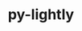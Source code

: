 ---
title: "py-lightly"
layout: cache
categories: [package, develop]
meta: {"compilers": ["apple-clang@=15.0.0", "gcc@=13.2.0"], "num_specs": 36, "num_specs_by_stack": {"ml-darwin-aarch64-mps": 3, "ml-linux-aarch64-cpu": 9, "ml-linux-aarch64-cuda": 8, "ml-linux-x86_64-cpu": 8, "ml-linux-x86_64-cuda": 8, "root": 36}, "oss": ["ubuntu24.04", "ventura"], "platforms": ["darwin", "linux"], "stacks": ["ml-darwin-aarch64-mps", "ml-linux-aarch64-cpu", "ml-linux-aarch64-cuda", "ml-linux-x86_64-cpu", "ml-linux-x86_64-cuda", "root"], "targets": ["aarch64", "x86_64_v3"], "versions": ["1.5.11"]}
spec_details: [{"compiler": "gcc@=13.2.0", "hash": "3cq5eiaat7xkicw7pnr4hhceujbqzrzs", "os": "ubuntu24.04", "platform": "linux", "size": "-", "stacks": ["ml-linux-aarch64-cuda", "root"], "tarball": "https://binaries.spack.io/develop/build_cache/linux-ubuntu24.04-aarch64/gcc-13.2.0/py-lightly-1.5.11/linux-ubuntu24.04-aarch64-gcc-13.2.0-py-lightly-1.5.11-3cq5eiaat7xkicw7pnr4hhceujbqzrzs.spack", "target": "aarch64", "variants": ["build_system=python_pip"], "versions": ["1.5.11"]}, {"compiler": "gcc@=13.2.0", "hash": "4zu6fj4yvwaxl2vt52zar7vjgcfzesv5", "os": "ubuntu24.04", "platform": "linux", "size": "-", "stacks": ["ml-linux-x86_64-cuda", "root"], "tarball": "https://binaries.spack.io/develop/build_cache/linux-ubuntu24.04-x86_64_v3/gcc-13.2.0/py-lightly-1.5.11/linux-ubuntu24.04-x86_64_v3-gcc-13.2.0-py-lightly-1.5.11-4zu6fj4yvwaxl2vt52zar7vjgcfzesv5.spack", "target": "x86_64_v3", "variants": ["build_system=python_pip"], "versions": ["1.5.11"]}, {"compiler": "gcc@=13.2.0", "hash": "5oz5pmpfsv6bjmcmdv4uatbr6fxzjvn6", "os": "ubuntu24.04", "platform": "linux", "size": "-", "stacks": ["ml-linux-x86_64-cpu", "root"], "tarball": "https://binaries.spack.io/develop/build_cache/linux-ubuntu24.04-x86_64_v3/gcc-13.2.0/py-lightly-1.5.11/linux-ubuntu24.04-x86_64_v3-gcc-13.2.0-py-lightly-1.5.11-5oz5pmpfsv6bjmcmdv4uatbr6fxzjvn6.spack", "target": "x86_64_v3", "variants": ["build_system=python_pip"], "versions": ["1.5.11"]}, {"compiler": "gcc@=13.2.0", "hash": "72flqpne2latxtibl4fqbe2edfdgmt2b", "os": "ubuntu24.04", "platform": "linux", "size": "-", "stacks": ["ml-linux-x86_64-cuda", "root"], "tarball": "https://binaries.spack.io/develop/build_cache/linux-ubuntu24.04-x86_64_v3/gcc-13.2.0/py-lightly-1.5.11/linux-ubuntu24.04-x86_64_v3-gcc-13.2.0-py-lightly-1.5.11-72flqpne2latxtibl4fqbe2edfdgmt2b.spack", "target": "x86_64_v3", "variants": ["build_system=python_pip"], "versions": ["1.5.11"]}, {"compiler": "gcc@=13.2.0", "hash": "7a3apdiednq5nj2w43ytgr56ygsvtvui", "os": "ubuntu24.04", "platform": "linux", "size": "-", "stacks": ["ml-linux-aarch64-cuda", "root"], "tarball": "https://binaries.spack.io/develop/build_cache/linux-ubuntu24.04-aarch64/gcc-13.2.0/py-lightly-1.5.11/linux-ubuntu24.04-aarch64-gcc-13.2.0-py-lightly-1.5.11-7a3apdiednq5nj2w43ytgr56ygsvtvui.spack", "target": "aarch64", "variants": ["build_system=python_pip"], "versions": ["1.5.11"]}, {"compiler": "gcc@=13.2.0", "hash": "aby4nletxpytin4ofzgugmar5w7ebo3u", "os": "ubuntu24.04", "platform": "linux", "size": "-", "stacks": ["ml-linux-x86_64-cpu", "root"], "tarball": "https://binaries.spack.io/develop/build_cache/linux-ubuntu24.04-x86_64_v3/gcc-13.2.0/py-lightly-1.5.11/linux-ubuntu24.04-x86_64_v3-gcc-13.2.0-py-lightly-1.5.11-aby4nletxpytin4ofzgugmar5w7ebo3u.spack", "target": "x86_64_v3", "variants": ["build_system=python_pip"], "versions": ["1.5.11"]}, {"compiler": "gcc@=13.2.0", "hash": "bmz63zi23qor3adl4nrn2wzhuy6hufwh", "os": "ubuntu24.04", "platform": "linux", "size": "-", "stacks": ["ml-linux-aarch64-cpu", "root"], "tarball": "https://binaries.spack.io/develop/build_cache/linux-ubuntu24.04-aarch64/gcc-13.2.0/py-lightly-1.5.11/linux-ubuntu24.04-aarch64-gcc-13.2.0-py-lightly-1.5.11-bmz63zi23qor3adl4nrn2wzhuy6hufwh.spack", "target": "aarch64", "variants": ["build_system=python_pip"], "versions": ["1.5.11"]}, {"compiler": "gcc@=13.2.0", "hash": "bu4zh2jr6imixofovqre6rd4kybx427u", "os": "ubuntu24.04", "platform": "linux", "size": "-", "stacks": ["ml-linux-aarch64-cuda", "root"], "tarball": "https://binaries.spack.io/develop/build_cache/linux-ubuntu24.04-aarch64/gcc-13.2.0/py-lightly-1.5.11/linux-ubuntu24.04-aarch64-gcc-13.2.0-py-lightly-1.5.11-bu4zh2jr6imixofovqre6rd4kybx427u.spack", "target": "aarch64", "variants": ["build_system=python_pip"], "versions": ["1.5.11"]}, {"compiler": "gcc@=13.2.0", "hash": "cxrjr6kwu2bm7gp4b3oq26poeoz7mj7m", "os": "ubuntu24.04", "platform": "linux", "size": "-", "stacks": ["ml-linux-x86_64-cuda", "root"], "tarball": "https://binaries.spack.io/develop/build_cache/linux-ubuntu24.04-x86_64_v3/gcc-13.2.0/py-lightly-1.5.11/linux-ubuntu24.04-x86_64_v3-gcc-13.2.0-py-lightly-1.5.11-cxrjr6kwu2bm7gp4b3oq26poeoz7mj7m.spack", "target": "x86_64_v3", "variants": ["build_system=python_pip"], "versions": ["1.5.11"]}, {"compiler": "gcc@=13.2.0", "hash": "d5r4qvqce3s67gkoyrpm5jqfxsi5i255", "os": "ubuntu24.04", "platform": "linux", "size": "-", "stacks": ["ml-linux-aarch64-cuda", "root"], "tarball": "https://binaries.spack.io/develop/build_cache/linux-ubuntu24.04-aarch64/gcc-13.2.0/py-lightly-1.5.11/linux-ubuntu24.04-aarch64-gcc-13.2.0-py-lightly-1.5.11-d5r4qvqce3s67gkoyrpm5jqfxsi5i255.spack", "target": "aarch64", "variants": ["build_system=python_pip"], "versions": ["1.5.11"]}, {"compiler": "gcc@=13.2.0", "hash": "gdrbk4cib3gsn2xfqa6sru3jmcjv2tcc", "os": "ubuntu24.04", "platform": "linux", "size": "-", "stacks": ["ml-linux-aarch64-cpu", "root"], "tarball": "https://binaries.spack.io/develop/build_cache/linux-ubuntu24.04-aarch64/gcc-13.2.0/py-lightly-1.5.11/linux-ubuntu24.04-aarch64-gcc-13.2.0-py-lightly-1.5.11-gdrbk4cib3gsn2xfqa6sru3jmcjv2tcc.spack", "target": "aarch64", "variants": ["build_system=python_pip"], "versions": ["1.5.11"]}, {"compiler": "gcc@=13.2.0", "hash": "isuzznfd3vmjtwfhoszp7hqwyughh27h", "os": "ubuntu24.04", "platform": "linux", "size": "-", "stacks": ["ml-linux-aarch64-cuda", "root"], "tarball": "https://binaries.spack.io/develop/build_cache/linux-ubuntu24.04-aarch64/gcc-13.2.0/py-lightly-1.5.11/linux-ubuntu24.04-aarch64-gcc-13.2.0-py-lightly-1.5.11-isuzznfd3vmjtwfhoszp7hqwyughh27h.spack", "target": "aarch64", "variants": ["build_system=python_pip"], "versions": ["1.5.11"]}, {"compiler": "gcc@=13.2.0", "hash": "ivyzzaf5tm7zjjpx6np2zagsae3wenzr", "os": "ubuntu24.04", "platform": "linux", "size": "-", "stacks": ["ml-linux-x86_64-cuda", "root"], "tarball": "https://binaries.spack.io/develop/build_cache/linux-ubuntu24.04-x86_64_v3/gcc-13.2.0/py-lightly-1.5.11/linux-ubuntu24.04-x86_64_v3-gcc-13.2.0-py-lightly-1.5.11-ivyzzaf5tm7zjjpx6np2zagsae3wenzr.spack", "target": "x86_64_v3", "variants": ["build_system=python_pip"], "versions": ["1.5.11"]}, {"compiler": "gcc@=13.2.0", "hash": "jxucnywk4iciuythcw6tb7qmy4geipxi", "os": "ubuntu24.04", "platform": "linux", "size": "-", "stacks": ["ml-linux-aarch64-cuda", "root"], "tarball": "https://binaries.spack.io/develop/build_cache/linux-ubuntu24.04-aarch64/gcc-13.2.0/py-lightly-1.5.11/linux-ubuntu24.04-aarch64-gcc-13.2.0-py-lightly-1.5.11-jxucnywk4iciuythcw6tb7qmy4geipxi.spack", "target": "aarch64", "variants": ["build_system=python_pip"], "versions": ["1.5.11"]}, {"compiler": "apple-clang@=15.0.0", "hash": "lntasr7slujdh4tup2axckcz7gtdu6wu", "os": "ventura", "platform": "darwin", "size": "-", "stacks": ["ml-darwin-aarch64-mps", "root"], "tarball": "https://binaries.spack.io/develop/build_cache/darwin-ventura-aarch64/apple-clang-15.0.0/py-lightly-1.5.11/darwin-ventura-aarch64-apple-clang-15.0.0-py-lightly-1.5.11-lntasr7slujdh4tup2axckcz7gtdu6wu.spack", "target": "aarch64", "variants": ["build_system=python_pip"], "versions": ["1.5.11"]}, {"compiler": "gcc@=13.2.0", "hash": "lotvbpat47rpdlks63bm4j27id7nz7pv", "os": "ubuntu24.04", "platform": "linux", "size": "-", "stacks": ["ml-linux-x86_64-cuda", "root"], "tarball": "https://binaries.spack.io/develop/build_cache/linux-ubuntu24.04-x86_64_v3/gcc-13.2.0/py-lightly-1.5.11/linux-ubuntu24.04-x86_64_v3-gcc-13.2.0-py-lightly-1.5.11-lotvbpat47rpdlks63bm4j27id7nz7pv.spack", "target": "x86_64_v3", "variants": ["build_system=python_pip"], "versions": ["1.5.11"]}, {"compiler": "gcc@=13.2.0", "hash": "lpxc5odwhp46nr3kcvthop5ihal76sj5", "os": "ubuntu24.04", "platform": "linux", "size": "-", "stacks": ["ml-linux-aarch64-cpu", "root"], "tarball": "https://binaries.spack.io/develop/build_cache/linux-ubuntu24.04-aarch64/gcc-13.2.0/py-lightly-1.5.11/linux-ubuntu24.04-aarch64-gcc-13.2.0-py-lightly-1.5.11-lpxc5odwhp46nr3kcvthop5ihal76sj5.spack", "target": "aarch64", "variants": ["build_system=python_pip"], "versions": ["1.5.11"]}, {"compiler": "gcc@=13.2.0", "hash": "mmfemsu6sqnrarvfesdeedwadfbn374z", "os": "ubuntu24.04", "platform": "linux", "size": "-", "stacks": ["ml-linux-aarch64-cpu", "root"], "tarball": "https://binaries.spack.io/develop/build_cache/linux-ubuntu24.04-aarch64/gcc-13.2.0/py-lightly-1.5.11/linux-ubuntu24.04-aarch64-gcc-13.2.0-py-lightly-1.5.11-mmfemsu6sqnrarvfesdeedwadfbn374z.spack", "target": "aarch64", "variants": ["build_system=python_pip"], "versions": ["1.5.11"]}, {"compiler": "gcc@=13.2.0", "hash": "mw7vt264z62cezabjkw6mh7nm2tzbixf", "os": "ubuntu24.04", "platform": "linux", "size": "-", "stacks": ["ml-linux-aarch64-cpu", "root"], "tarball": "https://binaries.spack.io/develop/build_cache/linux-ubuntu24.04-aarch64/gcc-13.2.0/py-lightly-1.5.11/linux-ubuntu24.04-aarch64-gcc-13.2.0-py-lightly-1.5.11-mw7vt264z62cezabjkw6mh7nm2tzbixf.spack", "target": "aarch64", "variants": ["build_system=python_pip"], "versions": ["1.5.11"]}, {"compiler": "gcc@=13.2.0", "hash": "nhcukkypck5cpy2akl6mf74mqk5made2", "os": "ubuntu24.04", "platform": "linux", "size": "-", "stacks": ["ml-linux-aarch64-cpu", "root"], "tarball": "https://binaries.spack.io/develop/build_cache/linux-ubuntu24.04-aarch64/gcc-13.2.0/py-lightly-1.5.11/linux-ubuntu24.04-aarch64-gcc-13.2.0-py-lightly-1.5.11-nhcukkypck5cpy2akl6mf74mqk5made2.spack", "target": "aarch64", "variants": ["build_system=python_pip"], "versions": ["1.5.11"]}, {"compiler": "gcc@=13.2.0", "hash": "psq4drlgcuwd475huj73jv53aavdoiub", "os": "ubuntu24.04", "platform": "linux", "size": "-", "stacks": ["ml-linux-x86_64-cpu", "root"], "tarball": "https://binaries.spack.io/develop/build_cache/linux-ubuntu24.04-x86_64_v3/gcc-13.2.0/py-lightly-1.5.11/linux-ubuntu24.04-x86_64_v3-gcc-13.2.0-py-lightly-1.5.11-psq4drlgcuwd475huj73jv53aavdoiub.spack", "target": "x86_64_v3", "variants": ["build_system=python_pip"], "versions": ["1.5.11"]}, {"compiler": "gcc@=13.2.0", "hash": "pztvye4ix2y6q47wfnqlocy2ie4rwdhl", "os": "ubuntu24.04", "platform": "linux", "size": "-", "stacks": ["ml-linux-x86_64-cpu", "root"], "tarball": "https://binaries.spack.io/develop/build_cache/linux-ubuntu24.04-x86_64_v3/gcc-13.2.0/py-lightly-1.5.11/linux-ubuntu24.04-x86_64_v3-gcc-13.2.0-py-lightly-1.5.11-pztvye4ix2y6q47wfnqlocy2ie4rwdhl.spack", "target": "x86_64_v3", "variants": ["build_system=python_pip"], "versions": ["1.5.11"]}, {"compiler": "gcc@=13.2.0", "hash": "qbv66c6h74t5wwcogsw4k3iuqq4cdinq", "os": "ubuntu24.04", "platform": "linux", "size": "-", "stacks": ["ml-linux-aarch64-cpu", "root"], "tarball": "https://binaries.spack.io/develop/build_cache/linux-ubuntu24.04-aarch64/gcc-13.2.0/py-lightly-1.5.11/linux-ubuntu24.04-aarch64-gcc-13.2.0-py-lightly-1.5.11-qbv66c6h74t5wwcogsw4k3iuqq4cdinq.spack", "target": "aarch64", "variants": ["build_system=python_pip"], "versions": ["1.5.11"]}, {"compiler": "gcc@=13.2.0", "hash": "qc2pmu6srxtzalvy3tn66x532zy53ewn", "os": "ubuntu24.04", "platform": "linux", "size": "-", "stacks": ["ml-linux-aarch64-cuda", "root"], "tarball": "https://binaries.spack.io/develop/build_cache/linux-ubuntu24.04-aarch64/gcc-13.2.0/py-lightly-1.5.11/linux-ubuntu24.04-aarch64-gcc-13.2.0-py-lightly-1.5.11-qc2pmu6srxtzalvy3tn66x532zy53ewn.spack", "target": "aarch64", "variants": ["build_system=python_pip"], "versions": ["1.5.11"]}, {"compiler": "gcc@=13.2.0", "hash": "qzkrkxvisfvn2bgqqq73txydib3m5ltp", "os": "ubuntu24.04", "platform": "linux", "size": "-", "stacks": ["ml-linux-aarch64-cpu", "root"], "tarball": "https://binaries.spack.io/develop/build_cache/linux-ubuntu24.04-aarch64/gcc-13.2.0/py-lightly-1.5.11/linux-ubuntu24.04-aarch64-gcc-13.2.0-py-lightly-1.5.11-qzkrkxvisfvn2bgqqq73txydib3m5ltp.spack", "target": "aarch64", "variants": ["build_system=python_pip"], "versions": ["1.5.11"]}, {"compiler": "gcc@=13.2.0", "hash": "rngviy3r6vrchcw2cg3i54qoyd75mg6c", "os": "ubuntu24.04", "platform": "linux", "size": "-", "stacks": ["ml-linux-aarch64-cuda", "root"], "tarball": "https://binaries.spack.io/develop/build_cache/linux-ubuntu24.04-aarch64/gcc-13.2.0/py-lightly-1.5.11/linux-ubuntu24.04-aarch64-gcc-13.2.0-py-lightly-1.5.11-rngviy3r6vrchcw2cg3i54qoyd75mg6c.spack", "target": "aarch64", "variants": ["build_system=python_pip"], "versions": ["1.5.11"]}, {"compiler": "gcc@=13.2.0", "hash": "sbc47xvp4pafhnui3lcg4folfane2inz", "os": "ubuntu24.04", "platform": "linux", "size": "-", "stacks": ["ml-linux-x86_64-cuda", "root"], "tarball": "https://binaries.spack.io/develop/build_cache/linux-ubuntu24.04-x86_64_v3/gcc-13.2.0/py-lightly-1.5.11/linux-ubuntu24.04-x86_64_v3-gcc-13.2.0-py-lightly-1.5.11-sbc47xvp4pafhnui3lcg4folfane2inz.spack", "target": "x86_64_v3", "variants": ["build_system=python_pip"], "versions": ["1.5.11"]}, {"compiler": "gcc@=13.2.0", "hash": "svq3z4zdvo3ymwjjs7egjh4rzdspke5h", "os": "ubuntu24.04", "platform": "linux", "size": "-", "stacks": ["ml-linux-x86_64-cuda", "root"], "tarball": "https://binaries.spack.io/develop/build_cache/linux-ubuntu24.04-x86_64_v3/gcc-13.2.0/py-lightly-1.5.11/linux-ubuntu24.04-x86_64_v3-gcc-13.2.0-py-lightly-1.5.11-svq3z4zdvo3ymwjjs7egjh4rzdspke5h.spack", "target": "x86_64_v3", "variants": ["build_system=python_pip"], "versions": ["1.5.11"]}, {"compiler": "gcc@=13.2.0", "hash": "sxcqycsh32bopeahpzmxvty76ozsxhq4", "os": "ubuntu24.04", "platform": "linux", "size": "-", "stacks": ["ml-linux-x86_64-cpu", "root"], "tarball": "https://binaries.spack.io/develop/build_cache/linux-ubuntu24.04-x86_64_v3/gcc-13.2.0/py-lightly-1.5.11/linux-ubuntu24.04-x86_64_v3-gcc-13.2.0-py-lightly-1.5.11-sxcqycsh32bopeahpzmxvty76ozsxhq4.spack", "target": "x86_64_v3", "variants": ["build_system=python_pip"], "versions": ["1.5.11"]}, {"compiler": "gcc@=13.2.0", "hash": "tg6uvfkvve57y2duqoywdfbxrcqyt34l", "os": "ubuntu24.04", "platform": "linux", "size": "-", "stacks": ["ml-linux-x86_64-cpu", "root"], "tarball": "https://binaries.spack.io/develop/build_cache/linux-ubuntu24.04-x86_64_v3/gcc-13.2.0/py-lightly-1.5.11/linux-ubuntu24.04-x86_64_v3-gcc-13.2.0-py-lightly-1.5.11-tg6uvfkvve57y2duqoywdfbxrcqyt34l.spack", "target": "x86_64_v3", "variants": ["build_system=python_pip"], "versions": ["1.5.11"]}, {"compiler": "gcc@=13.2.0", "hash": "tsvby5ebq3yx72ud2cmu4pcvadily7ma", "os": "ubuntu24.04", "platform": "linux", "size": "-", "stacks": ["ml-linux-x86_64-cpu", "root"], "tarball": "https://binaries.spack.io/develop/build_cache/linux-ubuntu24.04-x86_64_v3/gcc-13.2.0/py-lightly-1.5.11/linux-ubuntu24.04-x86_64_v3-gcc-13.2.0-py-lightly-1.5.11-tsvby5ebq3yx72ud2cmu4pcvadily7ma.spack", "target": "x86_64_v3", "variants": ["build_system=python_pip"], "versions": ["1.5.11"]}, {"compiler": "apple-clang@=15.0.0", "hash": "utqu4pqckcwemmku2qwf2hkag7zcueq7", "os": "ventura", "platform": "darwin", "size": "-", "stacks": ["ml-darwin-aarch64-mps", "root"], "tarball": "https://binaries.spack.io/develop/build_cache/darwin-ventura-aarch64/apple-clang-15.0.0/py-lightly-1.5.11/darwin-ventura-aarch64-apple-clang-15.0.0-py-lightly-1.5.11-utqu4pqckcwemmku2qwf2hkag7zcueq7.spack", "target": "aarch64", "variants": ["build_system=python_pip"], "versions": ["1.5.11"]}, {"compiler": "apple-clang@=15.0.0", "hash": "uyvdifborharfd3i35jus5t2humghjwv", "os": "ventura", "platform": "darwin", "size": "-", "stacks": ["ml-darwin-aarch64-mps", "root"], "tarball": "https://binaries.spack.io/develop/build_cache/darwin-ventura-aarch64/apple-clang-15.0.0/py-lightly-1.5.11/darwin-ventura-aarch64-apple-clang-15.0.0-py-lightly-1.5.11-uyvdifborharfd3i35jus5t2humghjwv.spack", "target": "aarch64", "variants": ["build_system=python_pip"], "versions": ["1.5.11"]}, {"compiler": "gcc@=13.2.0", "hash": "vqlbaf7wrid2yinlqnwwrlr6p2qkmxob", "os": "ubuntu24.04", "platform": "linux", "size": "-", "stacks": ["ml-linux-x86_64-cuda", "root"], "tarball": "https://binaries.spack.io/develop/build_cache/linux-ubuntu24.04-x86_64_v3/gcc-13.2.0/py-lightly-1.5.11/linux-ubuntu24.04-x86_64_v3-gcc-13.2.0-py-lightly-1.5.11-vqlbaf7wrid2yinlqnwwrlr6p2qkmxob.spack", "target": "x86_64_v3", "variants": ["build_system=python_pip"], "versions": ["1.5.11"]}, {"compiler": "gcc@=13.2.0", "hash": "wot7frisrdbpomgmxfccpuuciaipq2ng", "os": "ubuntu24.04", "platform": "linux", "size": "-", "stacks": ["ml-linux-x86_64-cpu", "root"], "tarball": "https://binaries.spack.io/develop/build_cache/linux-ubuntu24.04-x86_64_v3/gcc-13.2.0/py-lightly-1.5.11/linux-ubuntu24.04-x86_64_v3-gcc-13.2.0-py-lightly-1.5.11-wot7frisrdbpomgmxfccpuuciaipq2ng.spack", "target": "x86_64_v3", "variants": ["build_system=python_pip"], "versions": ["1.5.11"]}, {"compiler": "gcc@=13.2.0", "hash": "xiqqsosk4vkbp5h2wjfnmgyjfgcqlg7z", "os": "ubuntu24.04", "platform": "linux", "size": "-", "stacks": ["ml-linux-aarch64-cpu", "root"], "tarball": "https://binaries.spack.io/develop/build_cache/linux-ubuntu24.04-aarch64/gcc-13.2.0/py-lightly-1.5.11/linux-ubuntu24.04-aarch64-gcc-13.2.0-py-lightly-1.5.11-xiqqsosk4vkbp5h2wjfnmgyjfgcqlg7z.spack", "target": "aarch64", "variants": ["build_system=python_pip"], "versions": ["1.5.11"]}]
---